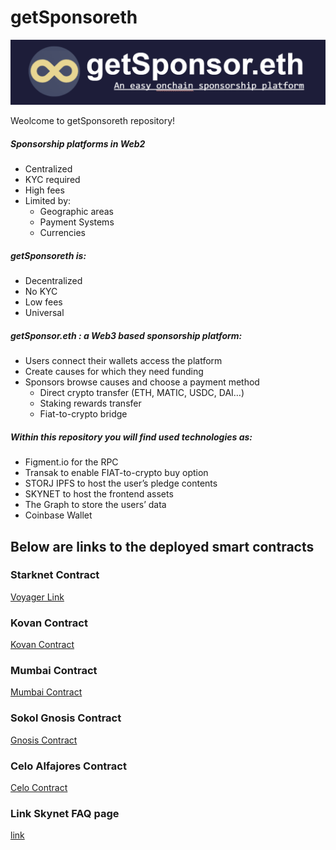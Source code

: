 # getSponsoreth

![getSponsorethlogo](./img/getSponsor.PNG)

Weolcome to getSponsoreth repository!

##### Sponsorship platforms in Web2
- Centralized
- KYC required
- High fees
- Limited by:
  - Geographic areas
  - Payment Systems
  - Currencies

##### getSponsoreth is:
- Decentralized
- No KYC
- Low fees
- Universal

##### getSponsor.eth : a Web3 based sponsorship platform:
- Users connect their wallets access the platform
- Create causes for which they need funding
- Sponsors browse causes and choose a payment method
  - Direct crypto transfer (ETH, MATIC, USDC, DAI…)
  - Staking rewards transfer
  - Fiat-to-crypto bridge


##### Within this repository you will find used technologies as:
- Figment.io for the RPC
- Transak to enable FIAT-to-crypto buy option
- STORJ IPFS to host the user’s pledge contents
- SKYNET to host the frontend assets
- The Graph to store the users’ data
- Coinbase Wallet

## Below are links to the deployed smart contracts

### Starknet Contract
[Voyager Link](https://goerli.voyager.online/contract/0x00dc504d0dd1c97c459d62bc486658cc46d1aa51493a466f62f8ae050ccd8e43#readContract)

### Kovan Contract
[Kovan Contract](https://kovan.etherscan.io/address/0xF58a11de9Ce9a32aA6dae1630C9b4d3810C6f12C#code)

### Mumbai Contract
[Mumbai Contract](https://mumbai.polygonscan.com/address/0x36DD9D9ecF2D8805FC5939188b26aC669202b2e1#code)

### Sokol Gnosis Contract
[Gnosis Contract](https://blockscout.com/poa/sokol/address/0xC9d405431baA5304F14EA4A721f2f625e19Bee79/transactions)

### Celo  Alfajores Contract
[Celo Contract](https://alfajores-blockscout.celo-testnet.org/address/0xC9d405431baA5304F14EA4A721f2f625e19Bee79/transactions)

### Link Skynet FAQ page 
[link](https://vg7av08comgek7drmdvnckfsrre9i3q4spm58sm8038ajn5kkp38gug.siasky.net/)

